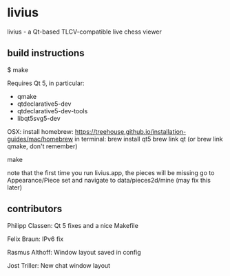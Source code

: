 livius
======

livius - a Qt-based TLCV-compatible live chess viewer

build instructions
------------------

$ make

Requires Qt 5, in particular:
- qmake
- qtdeclarative5-dev
- qtdeclarative5-dev-tools
- libqt5svg5-dev

OSX:
install homebrew: https://treehouse.github.io/installation-guides/mac/homebrew
in terminal:
brew install qt5
brew link qt (or brew link qmake, don't remember)

make

note that the first time you run livius.app, the pieces will be missing
go to Appearance/Piece set and navigate to data/pieces2d/mine (may fix this later)

contributors
------------
Philipp Classen:
    Qt 5 fixes and a nice Makefile

Felix Braun:
    IPv6 fix

Rasmus Althoff:
    Window layout saved in config

Jost Triller:
    New chat window layout

